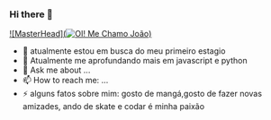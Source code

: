 ### Hi there 👋

[![MasterHead](![OI! Me Chamo João](https://user-images.githubusercontent.com/61885509/180026336-a7b26c1b-119f-4445-ac9a-803c239485ec.gif))](https://github.com/J-ma-rcos)


- 🔭 atualmente estou em busca do meu primeiro estagio
- 🌱 Atualmente me aprofundando mais em javascript e python
- 💬 Ask me about ...
- 📫 How to reach me: ...
- ⚡ alguns fatos sobre mim: gosto de mangá,gosto de fazer novas amizades, ando de skate e codar é minha paixão

